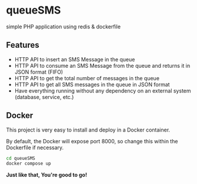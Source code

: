 # queueSMS
simple PHP application using redis &amp; dockerfile

## Features

- HTTP API to insert an SMS Message in the queue
- HTTP API to consume an SMS Message from the queue and returns it in JSON format (FIFO)
- HTTP API to get the total number of messages in the queue
- HTTP API to get all SMS messages in the queue in JSON format
- Have everything running without any dependency on an external system (database, service, etc.)

## Docker

This project is very easy to install and deploy in a Docker container.

By default, the Docker will expose port 8000, so change this within the
Dockerfile if necessary.

```sh
cd queueSMS
docker compose up
```
**Just like that, You're good to go!**
